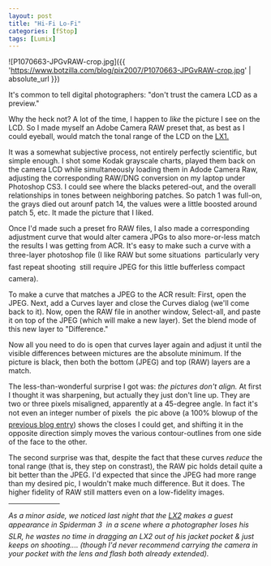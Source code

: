```yaml
---
layout: post
title: "Hi-Fi Lo-Fi"
categories: [fStop]
tags: [Lumix]
---
```



![P1070663-JPGvRAW-crop.jpg]({{ 'https://www.botzilla.com/blog/pix2007/P1070663-JPGvRAW-crop.jpg' | absolute_url }})


It's common to tell digital photographers: "don't trust the camera LCD as a preview."


<!--more-->
Why the heck not? A lot of the time, I happen to <i>like</i> the picture I see on the LCD. So I made myself an Adobe Camera RAW preset that, as best as I could eyeball, would match the tonal range of the LCD on the <a href="https://www.botzilla.com/blog/archives/000591.html">LX1.</a>

It was a somewhat subjective process, not entirely perfectly scientific, but simple enough. I shot some Kodak grayscale charts, played them back on the camera LCD while simultaneously loading them in Adode Camera Raw, adjusting the corresponding RAW/DNG conversion on my laptop under Photoshop CS3. I could see where the blacks petered-out, and the overall relationships in tones between neighboring patches. So patch 1 was full-on, the grays died out arounf patch 14, the values were a little boosted around patch 5, etc. It made the picture that I liked.

Once I'd made such a preset fro RAW files, I also made a corresponding adjustment curve that would alter camera JPGs to also more-or-less match the results I was getting from ACR. It's easy to make such a curve with a three-layer photoshop file (I like RAW but some situations &#151; particularly very fast repeat shooting &#151; still require JPEG for this little bufferless compact camera).

To make a curve that matches a JPEG to the ACR result: First, open the JPEG. Next, add a Curves layer and close the Curves dialog (we'll come back to it). Now, open the RAW file in another window, Select-all, and paste it on top of the JPEG (which will make a new layer). Set the blend mode of this new layer to "Difference."

Now all you need to do is open that curves layer again and adjust it until the visible differences between mictures are the absolute minimum. If the picture is black, then both the bottom (JPEG) and top (RAW) layers are a match.

The less-than-wonderful surprise I got was: <i>the pictures don't align.</i> At first I thought it was sharpening, but actually they just don't line up. They are two or three pixels misaligned, apparently at a 45-degree angle. In fact it's not even an integer number of pixels &#151; the pic above (a 100% blowup of the <a href="{{ site.baseurl }}{% post_url 2007-05-06-Garage-Pajamas-Nintendo %}">previous blog entry</a>) shows the closes I could get, and shifting it in the opposite direction simply moves the various contour-outlines from one side of the face to the other.

The second surprise was that, despite the fact that these curves <i>reduce</i> the tonal range (that is, they step on constrast), the RAW pic holds detail quite a bit better than the JPEG. I'd expected that since the JPEG had more range than my desired pic, I wouldn't make much difference. But it does. The higher fidelity of RAW still matters even on a low-fidelity images.

<hr align="center" width="20%">

<i>As a minor aside, we noticed last night that the <a href="https://www.botzilla.com/blog/archives/000591.html">LX2</a> makes a guest appearance in <cite>Spiderman 3</cite> &#151; in a scene where a photographer loses his SLR, he wastes no time in dragging an LX2 out of his jacket pocket & just keeps on shooting.... (though I'd never recommend carrying the camera in your pocket with the lens and flash both already extended).</i>

